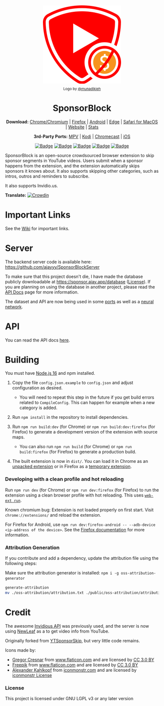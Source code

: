 <p align="center">
  <a href="https://sponsor.ajay.app"><img src="public/icons/LogoSponsorBlocker256px.png" alt="Logo"></img></a>
  
  <br/>
  <sub>Logo by <a href="https://github.com/munadikieh">@munadikieh</a></sub>
</p>

<h1 align="center">SponsorBlock</h1>

<p align="center">
  <b>Download:</b>
  <a href="https://chrome.google.com/webstore/detail/mnjggcdmjocbbbhaepdhchncahnbgone">Chrome/Chromium</a> |
  <a href="https://addons.mozilla.org/addon/sponsorblock/?src=external-github">Firefox</a> |
  <a href="https://github.com/ajayyy/SponsorBlock/wiki/Android">Android</a> |
  <a href="https://github.com/ajayyy/SponsorBlock/wiki/Edge">Edge</a> |
  <a href="https://github.com/ajayyy/SponsorBlock/wiki/Safari">Safari for MacOS</a> |
  <a href="https://sponsor.ajay.app">Website</a> |
  <a href="https://sponsor.ajay.app/stats">Stats</a>
</p>

<p align="center">
  <b>3rd-Party Ports:</b>
  <a href="https://github.com/ajayyy/SponsorBlock/wiki/3rd-Party-Ports#mpv-media-player">MPV</a> |
  <a href="https://github.com/ajayyy/SponsorBlock/wiki/3rd-Party-Ports#kodi">Kodi</a> |
  <a href="https://github.com/ajayyy/SponsorBlock/wiki/3rd-Party-Ports#Chromecast">Chromecast</a> |
  <a href="https://github.com/ajayyy/SponsorBlock/wiki/3rd-Party-Ports#ios">iOS</a>
</p>

<p align="center">
    <a href="https://addons.mozilla.org/addon/sponsorblock/?src=external-github"><img src="https://img.shields.io/amo/users/sponsorblock?label=Firefox%20Users" alt="Badge"></img></a>
    <a href="https://chrome.google.com/webstore/detail/mnjggcdmjocbbbhaepdhchncahnbgone"><img src="https://img.shields.io/chrome-web-store/users/mnjggcdmjocbbbhaepdhchncahnbgone?label=Chrome%20Users" alt="Badge"></img></a>
    <a href="https://sponsor.ajay.app/stats"><img src="https://img.shields.io/badge/dynamic/json?label=Submissions&query=totalSubmissions&suffix=%20segments&url=http%3A%2F%2Fsponsor.ajay.app%2Fapi%2FgetTotalStats&color=darkred" alt="Badge"></img></a>
    <a href="https://sponsor.ajay.app/stats"><img src="https://img.shields.io/badge/dynamic/json?label=Active%20Users&query=apiUsers&url=http%3A%2F%2Fsponsor.ajay.app%2Fapi%2FgetTotalStats&color=darkblue" alt="Badge"></img></a>
    <a href="https://sponsor.ajay.app/stats"><img src="https://img.shields.io/badge/dynamic/json?label=Time%20Saved%20From%20Skips&query=daysSaved&url=http%3A%2F%2Fsponsor.ajay.app%2Fapi%2FgetDaysSavedFormatted&color=darkgreen&suffix=%20days" alt="Badge"></img></a>
</p>



SponsorBlock is an open-source crowdsourced browser extension to skip sponsor segments in YouTube videos. Users submit when a sponsor happens from the extension, and the extension automatically skips sponsors it knows about. It also supports skipping other categories, such as intros, outros and reminders to subscribe.

It also supports Invidio.us.

**Translate:** [![Crowdin](https://badges.crowdin.net/sponsorblock/localized.svg)](https://crowdin.com/project/sponsorblock)

# Important Links

See the [Wiki](https://github.com/ajayyy/SponsorBlock/wiki) for important links.

# Server

The backend server code is available here: https://github.com/ajayyy/SponsorBlockServer

To make sure that this project doesn't die, I have made the database publicly downloadable at https://sponsor.ajay.app/database ([License](https://github.com/ajayyy/SponsorBlock/wiki/Database-and-API-License)). If you are planning on using the database in another project, please read the [API Docs](https://wiki.sponsor.ajay.app/index.php/API_Docs) page for more information.

The dataset and API are now being used in some [ports](https://github.com/ajayyy/SponsorBlock/wiki/3rd-Party-Ports) as well as a [neural network](https://github.com/andrewzlee/NeuralBlock).

# API

You can read the API docs [here](https://wiki.sponsor.ajay.app/index.php/API_Docs).

# Building

You must have [Node.js 16](https://nodejs.org/) and npm installed.

1. Copy the file `config.json.example` to `config.json` and adjust configuration as desired.

    - You will need to repeat this step in the future if you get build errors related to `CompileConfig`. This can happen for example when a new category is added.

2. Run `npm install` in the repository to install dependencies.

3. Run `npm run build:dev` (for Chrome) or `npm run build:dev:firefox` (for Firefox) to generate a development version of the extension with source maps.

    - You can also run `npm run build` (for Chrome) or `npm run build:firefox` (for Firefox) to generate a production build.

4. The built extension is now in `dist/`. You can load it in Chrome as an [unpacked extension](https://developer.chrome.com/docs/extensions/mv3/getstarted/#manifest) or in Firefox as a [temporary extension](https://developer.mozilla.org/en-US/docs/Tools/about:debugging#loading_a_temporary_extension).

### Developing with a clean profile and hot reloading

Run `npm run dev` (for Chrome) or `npm run dev:firefox` (for Firefox) to run the extension using a clean browser profile with hot reloading. This uses [`web-ext run`](https://extensionworkshop.com/documentation/develop/web-ext-command-reference/#commands).

Known chromium bug: Extension is not loaded properly on first start. Visit `chrome://extensions/` and reload the extension.

For Firefox for Android, use `npm run dev:firefox-android -- --adb-device <ip-address of the device>`. See the [Firefox documentation](https://extensionworkshop.com/documentation/develop/developing-extensions-for-firefox-for-android/#debug-your-extension) for more information.

### Attribution Generation

If you contribute and add a dependency, update the attribution file using the following steps:

Make sure the attribution generator is installed: `npm i -g oss-attribution-generator`

```bash
generate-attribution
mv ./oss-attribution/attribution.txt ./public/oss-attribution/attribution.txt
```

# Credit

The awesome [Invidious API](https://docs.invidious.io/API.md) was previously used, and the server is now using [NewLeaf](https://git.sr.ht/~cadence/NewLeaf) as a to get video info from YouTube.

Originally forked from [YTSponsorSkip](https://github.com/NDevTK/YTSponsorSkip), but very little code remains.

Icons made by:
* <a href="https://www.flaticon.com/authors/gregor-cresnar" title="Gregor Cresnar">Gregor Cresnar</a> from <a href="https://www.flaticon.com/" title="Flaticon">www.flaticon.com</a> and are licensed by <a href="https://creativecommons.org/licenses/by/3.0/" title="Creative Commons BY 3.0" target="_blank">CC 3.0 BY</a>
* <a href="https://www.flaticon.com/authors/freepik" title="Freepik">Freepik</a> from <a href="https://www.flaticon.com/" title="Flaticon">www.flaticon.com</a> and are licensed by <a href="https://creativecommons.org/licenses/by/3.0/" title="Creative Commons BY 3.0" target="_blank">CC 3.0 BY</a>
* <a href="https://iconmonstr.com/about/#creator">Alexander Kahlkopf</a> from <a href="https://iconmonstr.com/">iconmonstr.com</a> and are licensed by <a href="https://iconmonstr.com/license/">iconmonstr License</a>


### License

This project is licensed under GNU LGPL v3 or any later version
